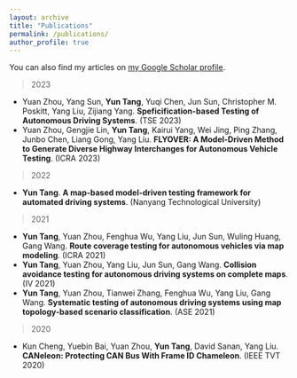 ```yaml
---
layout: archive
title: "Publications"
permalink: /publications/
author_profile: true
---
```


You can also find my articles on <a href="https://scholar.google.com/citations?user=idlExzkAAAAJ">my Google Scholar profile</a>.


> 2023
- Yuan Zhou, Yang Sun, **Yun Tang**, Yuqi Chen, Jun Sun, Christopher M. Poskitt, Yang Liu, Zijiang Yang. **Speficification-based Testing of Autonomous Driving Systems**. (TSE 2023)
- Yuan Zhou, Gengjie Lin, **Yun Tang**, Kairui Yang, Wei Jing, Ping Zhang, Junbo Chen, Liang Gong, Yang Liu. **FLYOVER: A Model-Driven Method to Generate Diverse Highway Interchanges for Autonomous Vehicle Testing**. (ICRA 2023)

> 2022
- **Yun Tang**. **A map-based model-driven testing framework for automated driving systems**. (Nanyang Technological University)

> 2021
- **Yun Tang**, Yuan Zhou, Fenghua Wu, Yang Liu, Jun Sun, Wuling Huang, Gang Wang. **Route coverage testing for autonomous vehicles via map modeling**. (ICRA 2021)
- **Yun Tang**, Yuan Zhou, Yang Liu, Jun Sun, Gang Wang. **Collision avoidance testing for autonomous driving systems on complete maps**. (IV 2021)
- **Yun Tang**, Yuan Zhou, Tianwei Zhang, Fenghua Wu, Yang Liu, Gang Wang. **Systematic testing of autonomous driving systems using map topology-based scenario classification**. (ASE 2021)

> 2020
- Kun Cheng, Yuebin Bai, Yuan Zhou, **Yun Tang**, David Sanan, Yang Liu.  **CANeleon: Protecting CAN Bus With Frame ID Chameleon**. (IEEE TVT 2020)